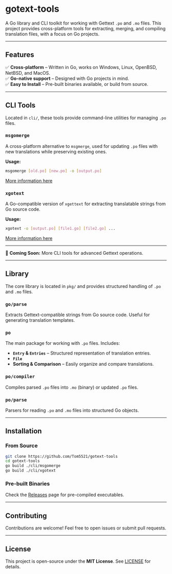 # gotext-tools

A Go library and CLI toolkit for working with Gettext `.po` and `.mo` files. This project provides cross-platform tools for extracting, merging, and compiling translation files, with a focus on Go projects.

---

## Features

✅ **Cross-platform** – Written in Go, works on Windows, Linux, OpenBSD, NetBSD, and MacOS.  
✅ **Go-native support** – Designed with Go projects in mind.  
✅ **Easy to Install** – Pre-built binaries available, or build from source.

---

## CLI Tools

Located in `cli/`, these tools provide command-line utilities for managing `.po` files.

### `msgomerge`

A cross-platform alternative to `msgmerge`, used for updating `.po` files with new translations while preserving existing ones.

**Usage:**

```sh
msgomerge [old.po] [new.po] -o [output.po]
```

[More information here](/cli/msgomerge/README.md)

### `xgotext`

A Go-compatible version of `xgettext` for extracting translatable strings from Go source code.

**Usage:**

```sh
xgotext -o [output.po] [file1.go] [file2.go] ...
```

[More information here](/cli/xgotext/README.md)

---

📌 **Coming Soon:** More CLI tools for advanced Gettext operations.

---

## Library

The core library is located in `pkg/` and provides structured handling of `.po` and `.mo` files.

### `go/parse`

Extracts Gettext-compatible strings from Go source code. Useful for generating translation templates.

### `po`

The main package for working with `.po` files. Includes:

- **`Entry` & `Entries`** – Structured representation of translation entries.
- **`File`**
- **Sorting & Comparison** – Easily organize and compare translations.

### `po/compiler`

Compiles parsed `.po` files into `.mo` (binary) or updated `.po` files.

### `po/parse`

Parsers for reading `.po` and `.mo` files into structured Go objects.

---

## Installation

### From Source

```sh
git clone https://github.com/Tom5521/gotext-tools
cd gotext-tools
go build ./cli/msgomerge
go build ./cli/xgotext
```

### Pre-built Binaries

Check the [Releases](https://github.com/Tom5521/gotext-tools/releases) page for pre-compiled executables.

---

## Contributing

Contributions are welcome! Feel free to open issues or submit pull requests.

---

## License

This project is open-source under the **MIT License**. See [LICENSE](https://github.com/Tom5521/gotext-tools/blob/main/LICENSE) for details.

